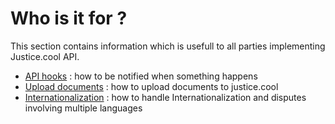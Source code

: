 # Who is it for ?

This section contains information which is usefull to all parties implementing Justice.cool API.



- [API hooks](/general/hooks.md) : how to be notified when something happens
- [Upload documents](/general/documents.md) : how to upload documents to justice.cool
- [Internationalization](/general/i18n.md) : how to handle Internationalization and disputes involving multiple languages